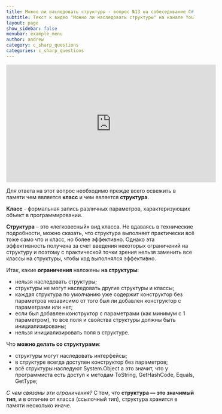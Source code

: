 ```yaml
---
title: Можно ли наследовать структуры - вопрос №13 на собеседование C# / .NET
subtitle: Текст к видео "Можно ли наследовать структуры" на канале YouTube
layout: page
show_sidebar: false
menubar: example_menu
author: andrew
category: c_sharp_questions
categories: c_sharp_questions
---
```


<center>
<iframe width="560" height="315" src="https://www.youtube.com/embed/lCfxl5pOF-s" 
frameborder="0" allow="accelerometer; autoplay; 
encrypted-media; gyroscope; picture-in-picture" allowfullscreen></iframe>
</center>

Для ответа на этот вопрос необходимо прежде всего освежить в памяти чем является **класс** и чем является **структура**.

**Класс** - формальная запись различных параметров, характеризующих объект в программировании.

**Структура** – это «легковесный» вид класса. Не вдаваясь в технические подробности, можно сказать, что структура выполняет практически всё тоже само что и класс, 
но более эффективно. Однако эта эффективность получена за счет введения некоторых ограничений на структуру и поэтому с практической точки зрения нельзя заменить все 
классы на структуры, чтобы код выполнялся эффективно.

Итак, какие **ограничения** наложены **на структуры**:
 - нельзя наследовать структуры;
 - структуры не могут наследовать другие структуры и классы;
 - каждая структура по умолчанию уже содержит конструктор без параметров независимо от того был ли добавлен конструктор с параметрами или нет;
 - если был добавлен конструктор с параметрами (как минимум с 1 параметром), то все поля и свойства структуры должны быть инициализированы;
 - нельзя инициализировать поля в структуре.
 
Что **можно делать со структурами**:
 - структуры могут наследовать интерфейсы;
 - в структуре всегда доступен конструктор без параметров;
 - всё структуры наследуют System.Object а это значит, что у программиста есть доступ к методам ToString, GetHashCode, Equals, GetType;
 
*С чем связаны эти ограничения?*
C тем, что **структура — это значимый тип**, и в отличие от класса (ссылочный тип), структура хранится в памяти несколько иначе. 


 